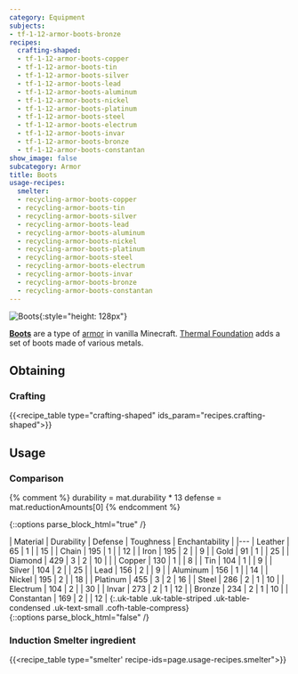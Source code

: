 ```yaml
---
category: Equipment
subjects:
- tf-1-12-armor-boots-bronze
recipes:
  crafting-shaped:
  - tf-1-12-armor-boots-copper
  - tf-1-12-armor-boots-tin
  - tf-1-12-armor-boots-silver
  - tf-1-12-armor-boots-lead
  - tf-1-12-armor-boots-aluminum
  - tf-1-12-armor-boots-nickel
  - tf-1-12-armor-boots-platinum
  - tf-1-12-armor-boots-steel
  - tf-1-12-armor-boots-electrum
  - tf-1-12-armor-boots-invar
  - tf-1-12-armor-boots-bronze
  - tf-1-12-armor-boots-constantan
show_image: false
subcategory: Armor
title: Boots
usage-recipes:
  smelter:
  - recycling-armor-boots-copper
  - recycling-armor-boots-tin
  - recycling-armor-boots-silver
  - recycling-armor-boots-lead
  - recycling-armor-boots-aluminum
  - recycling-armor-boots-nickel
  - recycling-armor-boots-platinum
  - recycling-armor-boots-steel
  - recycling-armor-boots-electrum
  - recycling-armor-boots-invar
  - recycling-armor-boots-bronze
  - recycling-armor-boots-constantan
---
```


![Boots](/images/docs/1.12/thermal-foundation/boots.gif){:style="height: 128px"}


**[Boots](https://minecraft.gamepedia.com/Boots)** are a type of
[armor](https://minecraft.gamepedia.com/Armor) in vanilla Minecraft. [Thermal
Foundation](../) adds a set of boots made of various
metals.


Obtaining
---------

### Crafting
{{<recipe_table type="crafting-shaped" ids_param="recipes.crafting-shaped">}}


Usage
-----

### Comparison
{% comment %}
durability = mat.durability * 13
defense = mat.reductionAmounts[0]
{% endcomment %}

{::options parse_block_html="true" /}
<div class="uk-overflow-container">
| Material | Durability | Defense | Toughness | Enchantability |
|---
| Leather | 65 | 1 | | 15 |
| Chain | 195 | 1 | | 12 |
| Iron | 195 | 2 | | 9 |
| Gold | 91 | 1 | | 25 |
| Diamond | 429 | 3 | 2 | 10 |
|
| Copper | 130 | 1 | | 8 |
| Tin | 104 | 1 | | 9 |
| Silver | 104 | 2 | | 25 |
| Lead | 156 | 2 | | 9 |
| Aluminum | 156 | 1 | | 14 |
| Nickel | 195 | 2 | | 18 |
| Platinum | 455 | 3 | 2 | 16 |
| Steel | 286 | 2 | 1 | 10 |
| Electrum | 104 | 2 | | 30 |
| Invar | 273 | 2 | 1 | 12 |
| Bronze | 234 | 2 | 1 | 10 |
| Constantan | 169 | 2 | | 12 |
{:.uk-table .uk-table-striped .uk-table-condensed .uk-text-small .cofh-table-compress}
</div>
{::options parse_block_html="false" /}

### Induction Smelter ingredient
{{<recipe_table type="smelter' recipe-ids=page.usage-recipes.smelter">}}
